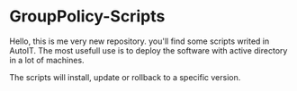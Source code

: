# GroupPolicy-Scripts

Hello, this is me very new repository. you'll find some scripts writed in AutoIT. The most usefull use is to deploy the software with active directory in a lot of machines.

The scripts will install, update or rollback to a specific version.
